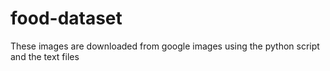 # food-dataset
These images are downloaded from google images using the python script and the text files

